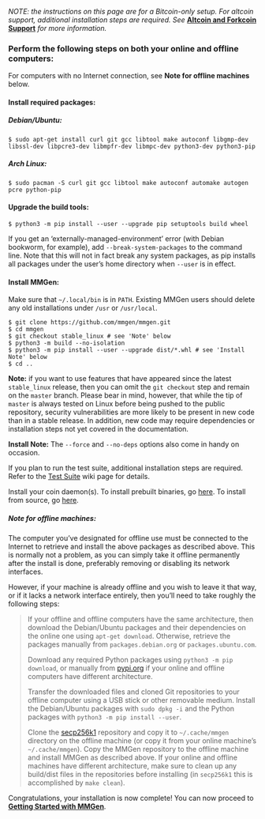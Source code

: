 *NOTE: the instructions on this page are for a Bitcoin-only setup.  For
altcoin support, additional installation steps are required.  See*
[**Altcoin and Forkcoin Support**][af] *for more information.*

### Perform the following steps on both your online and offline computers:

For computers with no Internet connection, see **Note for offline machines** below.

#### Install required packages:

##### Debian/Ubuntu:

```text
$ sudo apt-get install curl git gcc libtool make autoconf libgmp-dev libssl-dev libpcre3-dev libmpfr-dev libmpc-dev python3-dev python3-pip
```

##### Arch Linux:

```text
$ sudo pacman -S curl git gcc libtool make autoconf automake autogen pcre python-pip
```

#### Upgrade the build tools:

```text
$ python3 -m pip install --user --upgrade pip setuptools build wheel
```

If you get an ‘externally-managed-environment’ error (with Debian bookworm,
for example), add `--break-system-packages` to the command line.  Note that this
will not in fact break any system packages, as pip installs all packages under
the user’s home directory when `--user` is in effect.

#### Install MMGen:

Make sure that `~/.local/bin` is in `PATH`.  Existing MMGen users should delete
any old installations under `/usr` or `/usr/local`.

```text
$ git clone https://github.com/mmgen/mmgen.git
$ cd mmgen
$ git checkout stable_linux # see 'Note' below
$ python3 -m build --no-isolation
$ python3 -m pip install --user --upgrade dist/*.whl # see 'Install Note' below
$ cd ..
```

**Note:** if you want to use features that have appeared since the latest
`stable_linux` release, then you can omit the `git checkout` step and remain on
the `master` branch.  Please bear in mind, however, that while the tip of
`master` is always tested on Linux before being pushed to the public repository,
security vulnerabilities are more likely to be present in new code than in a
stable release.  In addition, new code may require dependencies or installation
steps not yet covered in the documentation.

**Install Note:** The `--force` and `--no-deps` options also come in handy
on occasion.

If you plan to run the test suite, additional installation steps are required.
Refer to the [Test Suite][ts] wiki page for details.

Install your coin daemon(s).  To install prebuilt binaries, go [here][01].  To
install from source, go [here][02].

##### Note for offline machines:

The computer you’ve designated for offline use must be connected to the
Internet to retrieve and install the above packages as described above.  This
is normally not a problem, as you can simply take it offline permanently after
the install is done, preferably removing or disabling its network interfaces.

However, if your machine is already offline and you wish to leave it that way,
or if it lacks a network interface entirely, then you’ll need to take roughly
the following steps:

> If your offline and offline computers have the same architecture, then
> download the Debian/Ubuntu packages and their dependencies on the online
> one using `apt-get download`.  Otherwise, retrieve the packages manually
> from `packages.debian.org` or `packages.ubuntu.com`.
>
> Download any required Python packages using `python3 -m pip download`, or
> manually from [pypi.org][pi] if your online and offline computers have
> different architecture.
>
> Transfer the downloaded files and cloned Git repositories to your offline
> computer using a USB stick or other removable medium.  Install the
> Debian/Ubuntu packages with `sudo dpkg -i` and the Python packages with
> `python3 -m pip install --user`.
>
> Clone the [secp256k1][ec] repository and copy it to `~/.cache/mmgen`
> directory on the offline machine (or copy it from your online machine’s
> `~/.cache/mmgen`).  Copy the MMGen repository to the offline machine and
> install MMGen as described above.  If your online and offline machines have
> different architecture, make sure to clean up any build/dist files in the
> repositories before installing (in `secp256k1` this is accomplished by `make
> clean`).

Congratulations, your installation is now complete!  You can now proceed to
[**Getting Started with MMGen**][gs].

[01]: Install-Bitcoind
[02]: Install-Bitcoind-from-Source-on-Debian-or-Ubuntu-Linux
[ts]: Test-Suite
[gs]: Getting-Started-with-MMGen
[pi]: https://pypi.org
[af]: Altcoin-and-Forkcoin-Support
[ec]: https://github.com/bitcoin-core/secp256k1.git
